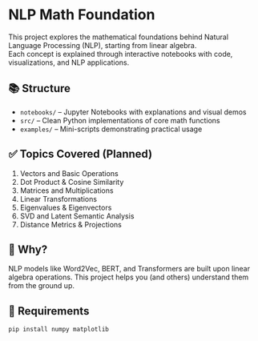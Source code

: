 # NLP Math Foundation

This project explores the mathematical foundations behind Natural Language Processing (NLP), starting from linear algebra.  
Each concept is explained through interactive notebooks with code, visualizations, and NLP applications.

## 📚 Structure

- `notebooks/` – Jupyter Notebooks with explanations and visual demos
- `src/` – Clean Python implementations of core math functions
- `examples/` – Mini-scripts demonstrating practical usage

## ✅ Topics Covered (Planned)

1. Vectors and Basic Operations 
2. Dot Product & Cosine Similarity  
3. Matrices and Multiplications  
4. Linear Transformations  
5. Eigenvalues & Eigenvectors  
6. SVD and Latent Semantic Analysis  
7. Distance Metrics & Projections  

## 🧠 Why?

NLP models like Word2Vec, BERT, and Transformers are built upon linear algebra operations. This project helps you (and others) understand them from the ground up.

## 🔧 Requirements

```bash
pip install numpy matplotlib
